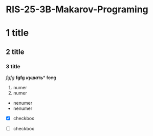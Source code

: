# RIS-25-3B-Makarov-Programing
# 1 title
## 2 title ##
### 3 title
*fgfg*
 **fgfg** 
 ***куша*ть***
~~fong~~
1. numer
2. numer
* nenumer
* nenumer
- [x] checkbox
- [ ] checkbox
  
